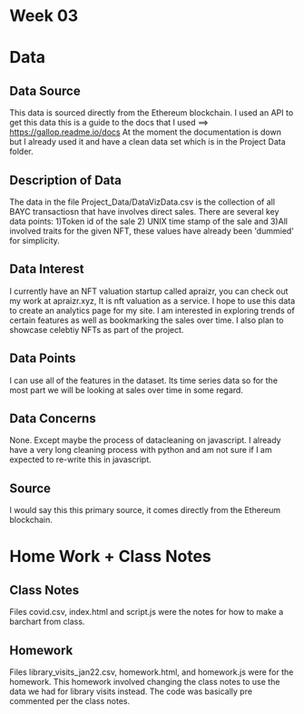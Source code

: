# Week 03

# Data

## Data Source
This data is sourced directly from the Ethereum blockchain. I used an API to get this data this is a guide to the docs that I used ==> https://gallop.readme.io/docs
At the moment the documentation is down but I already used it and have a clean data set which is in the Project Data folder.

## Description of Data
The data in the file Project_Data/DataVizData.csv is the collection of all BAYC transactiosn that have involves direct sales. There are several key data points: 1)Token id of the sale 2) UNIX time stamp of the sale and 3)All involved traits for the given NFT, these values have already been 'dummied' for simplicity.

## Data Interest
I currently have an NFT valuation startup called apraizr, you can check out my work at apraizr.xyz, It is nft valuation as a service. I hope to use this data to create an analytics page for my site. I am interested in exploring trends of certain features as well as bookmarking the sales over time. I also plan to showcase celebtiy NFTs as part of the project.

## Data Points
I can use all of the features in the dataset. Its time series data so for the most part we will be looking at sales over time in some regard.

## Data Concerns
None. Except maybe the process of datacleaning on javascript. I already have a very long cleaning process with python and am not sure if I am expected to re-write this in javascript.

## Source
I would say this this primary source, it comes directly from the Ethereum blockchain.

# Home Work + Class Notes

## Class Notes

Files covid.csv, index.html and script.js were the notes for how to make a barchart from class.

## Homework

Files library_visits_jan22.csv, homework.html, and homework.js were for the homework. This homework involved changing the class notes to use the data we had for library visits instead. The code was basically pre commented per the class notes. 

